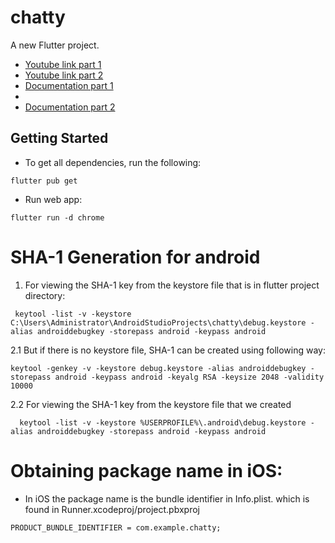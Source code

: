 # chatty

A new Flutter project.

- [Youtube link part 1](https://www.youtube.com/watch?v=4lmfvNgLlmE&t=360s&ab_channel=dbestech)
- [Youtube link part 2](https://www.youtube.com/watch?v=RFAfKO51jo8&ab_channel=dbestech)
- [Documentation part 1](https://www.dbestech.com/tutorials/flutter-firebase-chatting-app)
- 
- [Documentation part 2](https://www.dbestech.com/tutorials/flutter-video-chat-app)


## Getting Started
- To get all dependencies, run the following:
```
flutter pub get
```
- Run web app:
```
flutter run -d chrome
```
# SHA-1 Generation for android
1. For viewing the SHA-1 key from the keystore file that is in flutter project directory:
```
 keytool -list -v -keystore C:\Users\Administrator\AndroidStudioProjects\chatty\debug.keystore -alias androiddebugkey -storepass android -keypass android
```
2.1 But if there is no keystore file, SHA-1 can be created using following way:
```
keytool -genkey -v -keystore debug.keystore -alias androiddebugkey -storepass android -keypass android -keyalg RSA -keysize 2048 -validity 10000
```
2.2 For viewing the SHA-1 key from the keystore file that we created
```
  keytool -list -v -keystore %USERPROFILE%\.android\debug.keystore -alias androiddebugkey -storepass android -keypass android
```

# Obtaining package name in iOS:
- In iOS the package name is the bundle identifier in Info.plist. which is found in Runner.xcodeproj/project.pbxproj
```
PRODUCT_BUNDLE_IDENTIFIER = com.example.chatty;
```